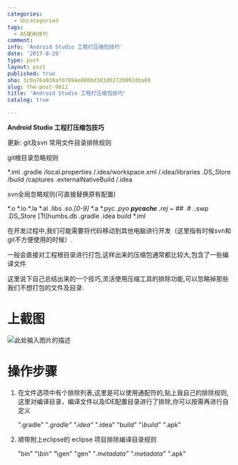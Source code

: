 ```yaml
---
categories:
  - Uncategoried
tags:
  - AS使用技巧
comment: 
info: 'Android Studio 工程打压缩包技巧'
date: '2017-8-29'
type: post
layout: post
published: true
sha: 3c0a76a938af87884e880bd383d82720092dba89
slug: the-post-9812
title: 'Android Studio 工程打压缩包技巧'
catalog: true

---
```


**Android Studio 工程打压缩包技巧**

更新: git及svn 常用文件目录排除规则


git根目录忽略规则

*.iml
.gradle
/local.properties
/.idea/workspace.xml
/.idea/libraries
.DS_Store
/build
/captures
.externalNativeBuild
/.idea




svn全局忽略规则(可直接替换原有配置)

*.o *.lo *.la *.al .libs  *.so.[0-9]* *.a *.pyc *.pyo __pycache__ *.rej *~ #*# .#* .*.swp .DS_Store [Tt]humbs.db .gradle .idea build *.iml



在开发过程中,我们可能需要将代码移动到其他电脑进行开发（这里指有时候svn和git不方便使用的时候）.

一般会直接对工程根目录进行打包,这样出来的压缩包通常都比较大,包含了一些编译文件

这里说下自己总结出来的一个技巧,灵活使用压缩工具的排除功能,可以忽略掉那些我们不想打包的文件及目录.

# 上截图
![此处输入图片的描述][1]

# 操作步骤
1. 在文件选项中有个排除列表,这里是可以使用通配符的,贴上我自己的排除规则,这里对编译目录，编译文件以及IDE配置目录进行了排除,你可以按需再进行自定义

    ".gradle" "*\.gradle" ".idea" "*\.idea" "build" "*\build" "*.apk"


2. 顺带附上eclipse的
 eclipse 项目排除编译目录规则

    "bin" "*\bin" "*\gen" "gen" "*\.metadata" ".metadata" "*.apk"


  [1]: http://img.blog.csdn.net/20170217094632813?watermark/2/text/aHR0cDovL2Jsb2cuY3Nkbi5uZXQvYTk3NjExMjY0Mw==/font/5a6L5L2T/fontsize/400/fill/I0JBQkFCMA==/dissolve/70/gravity/Center